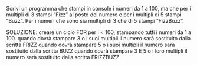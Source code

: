Scrivi un programma che stampi in console i numeri da 1 a 100, ma che per i multipli di 3 stampi “Fizz” al posto del numero e per i multipli di 5 stampi “Buzz”. Per i numeri che sono sia multipli di 3 che di 5 stampi “FizzBuzz”.

SOLUZIONE: creare un ciclo FOR per i < 100, stampando tutti i numeri da 1 a 100.
quando dovrà stampare 3 o i suoi multipli il numero sarà sostituito dalla scritta FRIZZ
quando dovrà stampare 5 o i suoi multipli il numero sarà sostituito dalla scritta BUZZ
quando dovrà stampare 3 E 5 o i loro multipli il numero sarà sostituito dalla scritta FRIZZBUZZ

